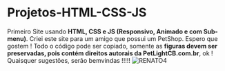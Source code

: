 # Projetos-HTML-CSS-JS
 Primeiro Site usando **HTML, CSS e JS (Responsivo, Animado e com Sub-menu)**. Criei este site para um amigo que possui um PetShop. Espero que gostem ! Todo o código pode ser copiado, somente as __figuras devem ser preservadas, pois contém direitos autorais da PetLightCB.com.br__, ok ! Quaisquer sugestões, serão bemvindas !!!!!
![RENATO4](https://user-images.githubusercontent.com/97203729/149009406-6d206181-ef06-4dde-944e-0ea0bea9a21b.png)
